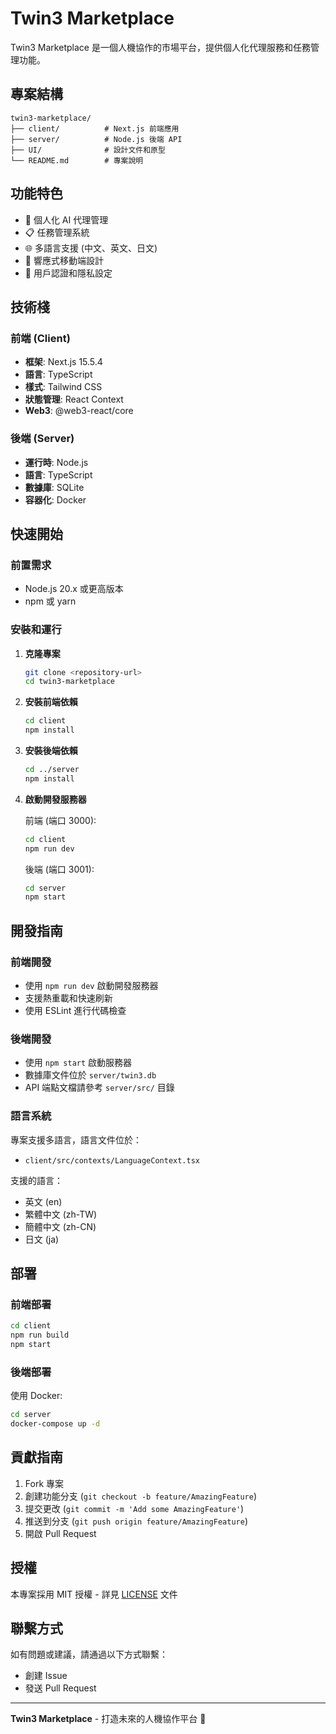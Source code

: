# Twin3 Marketplace

Twin3 Marketplace 是一個人機協作的市場平台，提供個人化代理服務和任務管理功能。

## 專案結構

```
twin3-marketplace/
├── client/          # Next.js 前端應用
├── server/          # Node.js 後端 API
├── UI/              # 設計文件和原型
└── README.md        # 專案說明
```

## 功能特色

- 🤖 個人化 AI 代理管理
- 📋 任務管理系統
- 🌐 多語言支援 (中文、英文、日文)
- 📱 響應式移動端設計
- 🔐 用戶認證和隱私設定

## 技術棧

### 前端 (Client)
- **框架**: Next.js 15.5.4
- **語言**: TypeScript
- **樣式**: Tailwind CSS
- **狀態管理**: React Context
- **Web3**: @web3-react/core

### 後端 (Server)
- **運行時**: Node.js
- **語言**: TypeScript
- **數據庫**: SQLite
- **容器化**: Docker

## 快速開始

### 前置需求
- Node.js 20.x 或更高版本
- npm 或 yarn

### 安裝和運行

1. **克隆專案**
   ```bash
   git clone <repository-url>
   cd twin3-marketplace
   ```

2. **安裝前端依賴**
   ```bash
   cd client
   npm install
   ```

3. **安裝後端依賴**
   ```bash
   cd ../server
   npm install
   ```

4. **啟動開發服務器**
   
   前端 (端口 3000):
   ```bash
   cd client
   npm run dev
   ```
   
   後端 (端口 3001):
   ```bash
   cd server
   npm start
   ```

## 開發指南

### 前端開發
- 使用 `npm run dev` 啟動開發服務器
- 支援熱重載和快速刷新
- 使用 ESLint 進行代碼檢查

### 後端開發
- 使用 `npm start` 啟動服務器
- 數據庫文件位於 `server/twin3.db`
- API 端點文檔請參考 `server/src/` 目錄

### 語言系統
專案支援多語言，語言文件位於：
- `client/src/contexts/LanguageContext.tsx`

支援的語言：
- 英文 (en)
- 繁體中文 (zh-TW)
- 簡體中文 (zh-CN)
- 日文 (ja)

## 部署

### 前端部署
```bash
cd client
npm run build
npm start
```

### 後端部署
使用 Docker:
```bash
cd server
docker-compose up -d
```

## 貢獻指南

1. Fork 專案
2. 創建功能分支 (`git checkout -b feature/AmazingFeature`)
3. 提交更改 (`git commit -m 'Add some AmazingFeature'`)
4. 推送到分支 (`git push origin feature/AmazingFeature`)
5. 開啟 Pull Request

## 授權

本專案採用 MIT 授權 - 詳見 [LICENSE](LICENSE) 文件

## 聯繫方式

如有問題或建議，請通過以下方式聯繫：
- 創建 Issue
- 發送 Pull Request

---

**Twin3 Marketplace** - 打造未來的人機協作平台 🚀
